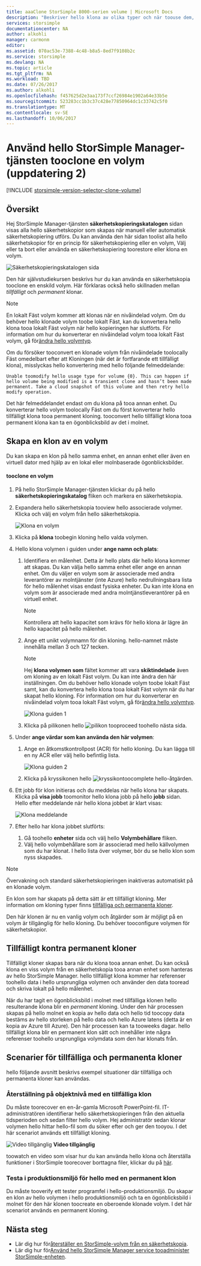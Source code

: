 ```yaml
---
title: aaaClone StorSimple 8000-serien volume | Microsoft Docs
description: "Beskriver hello klona av olika typer och när toouse dem, och förklarar hur du kan använda en säkerhetskopia tooclone en enskild volym."
services: storsimple
documentationcenter: NA
author: alkohli
manager: carmonm
editor: 
ms.assetid: 070ac53e-7388-4c48-b8a5-8ed7f9108b2c
ms.service: storsimple
ms.devlang: NA
ms.topic: article
ms.tgt_pltfrm: NA
ms.workload: TBD
ms.date: 07/26/2017
ms.author: alkohli
ms.openlocfilehash: f457625d2e3aa173f7ccf26984e1902a64e33b5e
ms.sourcegitcommit: 523283cc1b3c37c428e77850964dc1c33742c5f0
ms.translationtype: MT
ms.contentlocale: sv-SE
ms.lasthandoff: 10/06/2017
---
```

# <a name="use-hello-storsimple-manager-service-tooclone-a-volume-update-2"></a>Använd hello StorSimple Manager-tjänsten tooclone en volym (uppdatering 2)
[!INCLUDE [storsimple-version-selector-clone-volume](../../includes/storsimple-version-selector-clone-volume.md)]

## <a name="overview"></a>Översikt
Hej StorSimple Manager-tjänsten **säkerhetskopieringskatalogen** sidan visas alla hello säkerhetskopior som skapas när manuell eller automatisk säkerhetskopiering utförs. Du kan använda den här sidan toolist alla hello säkerhetskopior för en princip för säkerhetskopiering eller en volym, Välj eller ta bort eller använda en säkerhetskopiering toorestore eller klona en volym.

![Säkerhetskopieringskatalogen sida](./media/storsimple-clone-volume-u2/backupCatalog.png)  

Den här självstudiekursen beskrivs hur du kan använda en säkerhetskopia tooclone en enskild volym. Här förklaras också hello skillnaden mellan *tillfälligt* och *permanent* klonar.

> [!NOTE]
> En lokalt Fäst volym kommer att klonas när en nivåindelad volym. Om du behöver hello klonade volym toobe lokalt Fäst, kan du konvertera hello klona tooa lokalt Fäst volym när hello kopieringen har slutförts. För information om hur du konverterar en nivåindelad volym tooa lokalt Fäst volym, gå för[ändra hello volymtyp](storsimple-manage-volumes-u2.md#change-the-volume-type).
> 
> Om du försöker tooconvert en klonade volym från nivåindelade toolocally Fäst omedelbart efter att Kloningen (när det är fortfarande ett tillfälligt klona), misslyckas hello konvertering med hello följande felmeddelande:
> 
> `Unable toomodify hello usage type for volume {0}. This can happen if hello volume being modified is a transient clone and hasn’t been made permanent. Take a cloud snapshot of this volume and then retry hello modify operation.` 
> 
> Det här felmeddelandet endast om du klona på tooa annan enhet. Du konverterar hello volym toolocally Fäst om du först konverterar hello tillfälligt klona tooa permanent kloning. tooconvert hello tillfälligt klona tooa permanent klona kan ta en ögonblicksbild av det i molnet.
> 
> 

## <a name="create-a-clone-of-a-volume"></a>Skapa en klon av en volym
Du kan skapa en klon på hello samma enhet, en annan enhet eller även en virtuell dator med hjälp av en lokal eller molnbaserade ögonblicksbilder.

#### <a name="tooclone-a-volume"></a>tooclone en volym
1. På hello StorSimple Manager-tjänsten klickar du på hello **säkerhetskopieringskatalog** fliken och markera en säkerhetskopia.
2. Expandera hello säkerhetskopia tooview hello associerade volymer. Klicka och välj en volym från hello säkerhetskopia.
   
     ![Klona en volym](./media/storsimple-clone-volume-u2/CloneVol.png) 
3. Klicka på **klona** toobegin kloning hello valda volymen.
4. Hello klona volymen i guiden under **ange namn och plats**:
   
   1. Identifiera en målenhet. Detta är hello plats där hello klona kommer att skapas. Du kan välja hello samma enhet eller ange en annan enhet. Om du väljer en volym som är associerade med andra leverantörer av molntjänster (inte Azure) hello nedrullningsbara lista för hello målenhet visas endast fysiska enheter. Du kan inte klona en volym som är associerade med andra molntjänstleverantörer på en virtuell enhet.
      
      > [!NOTE]
      > Kontrollera att hello kapacitet som krävs för hello klona är lägre än hello kapacitet på hello målenhet.
      > 
      > 
   2. Ange ett unikt volymnamn för din kloning. hello-namnet måste innehålla mellan 3 och 127 tecken. 
      
      > [!NOTE]
      > Hej **klona volymen som** fältet kommer att vara **skiktindelade** även om kloning av en lokalt Fäst volym. Du kan inte ändra den här inställningen. Om du behöver hello klonade volym toobe lokalt Fäst samt, kan du konvertera hello klona tooa lokalt Fäst volym när du har skapat hello kloning. För information om hur du konverterar en nivåindelad volym tooa lokalt Fäst volym, gå för[ändra hello volymtyp](storsimple-manage-volumes-u2.md#change-the-volume-type).
      > 
      > 
      
        ![Klona guiden 1](./media/storsimple-clone-volume-u2/clone1.png) 
   3. Klicka på pilikonen hello ![pilikon](./media/storsimple-clone-volume-u2/HCS_ArrowIcon.png) tooproceed toohello nästa sida.
5. Under **ange värdar som kan använda den här volymen**:
   
   1. Ange en åtkomstkontrollpost (ACR) för hello kloning. Du kan lägga till en ny ACR eller välj hello befintlig lista.
      
        ![Klona guiden 2](./media/storsimple-clone-volume-u2/clone2.png) 
   2. Klicka på kryssikonen hello ![kryssikon](./media/storsimple-clone-volume-u2/HCS_CheckIcon.png)toocomplete hello-åtgärden.
6. Ett jobb för klon initieras och du meddelas när hello klona har skapats. Klicka på **visa jobb** toomonitor hello klona jobb på hello **jobb** sidan. Hello efter meddelande när hello klona jobbet är klart visas:
   
    ![Klona meddelande](./media/storsimple-clone-volume-u2/CloneMsg.png) 
7. Efter hello har klona jobbet slutförts:
   
   1. Gå toohello **enheter** sida och välj hello **Volymbehållare** fliken. 
   2. Välj hello volymbehållare som är associerad med hello källvolymen som du har klonat. I hello lista över volymer, bör du se hello klon som nyss skapades.

> [!NOTE]
> Övervakning och standard säkerhetskopieringen inaktiveras automatiskt på en klonade volym.
> 
> 

En klon som har skapats på detta sätt är ett tillfälligt kloning. Mer information om kloning typer finns [tillfälliga och permanenta kloner](#transient-vs-permanent-clones).

Den här klonen är nu en vanlig volym och åtgärder som är möjligt på en volym är tillgänglig för hello kloning. Du behöver tooconfigure volymen för säkerhetskopior.

## <a name="transient-vs-permanent-clones"></a>Tillfälligt kontra permanent kloner
Tillfälligt kloner skapas bara när du klona tooa annan enhet. Du kan också klona en viss volym från en säkerhetskopia tooa annan enhet som hanteras av hello StorSimple Manager. hello tillfälligt klona kommer har referenser toohello data i hello ursprungliga volymen och använder den data tooread och skriva lokalt på hello målenhet. 

När du har tagit en ögonblicksbild i molnet med tillfälliga klonen hello resulterande klona blir en *permanent* kloning. Under den här processen skapas på hello molnet en kopia av hello data och hello tid toocopy data bestäms av hello storleken på hello data och hello Azure latens (detta är en kopia av Azure till Azure). Den här processen kan ta tooweeks dagar. hello tillfälligt klona blir en permanent klon sätt och innehåller inte några referenser toohello ursprungliga volymdata som den har klonats från. 

## <a name="scenarios-for-transient-and-permanent-clones"></a>Scenarier för tillfälliga och permanenta kloner
hello följande avsnitt beskrivs exempel situationer där tillfälliga och permanenta kloner kan användas.

### <a name="item-level-recovery-with-a-transient-clone"></a>Återställning på objektnivå med en tillfälliga klon
Du måste toorecover en en-år-gamla Microsoft PowerPoint-fil. IT-administratören identifierar hello säkerhetskopieringen från den aktuella tidsperioden och sedan filter hello volym. Hej administratör sedan klonar volymen hello hittar hello-fil som du söker efter och ger den tooyou. I det här scenariot används ett tillfälligt kloning. 

![Video tillgänglig](./media/storsimple-clone-volume-u2/Video_icon.png) **Video tillgänglig**

toowatch en video som visar hur du kan använda hello klona och återställa funktioner i StorSimple toorecover borttagna filer, klickar du på [här](https://azure.microsoft.com/documentation/videos/storsimple-recover-deleted-files-with-storsimple/).

### <a name="testing-in-hello-production-environment-with-a-permanent-clone"></a>Testa i produktionsmiljö för hello med en permanent klon
Du måste tooverify ett tester programfel i hello-produktionsmiljö. Du skapar en klon av hello volymen i hello produktionsmiljö och ta en ögonblicksbild i molnet för den här klonen toocreate en oberoende klonade volym. I det här scenariot används en permanent kloning.  

## <a name="next-steps"></a>Nästa steg
* Lär dig hur för[återställer en StorSimple-volym från en säkerhetskopia](storsimple-restore-from-backup-set-u2.md).
* Lär dig hur för[Använd hello StorSimple Manager service tooadminister StorSimple-enheten](storsimple-manager-service-administration.md).

